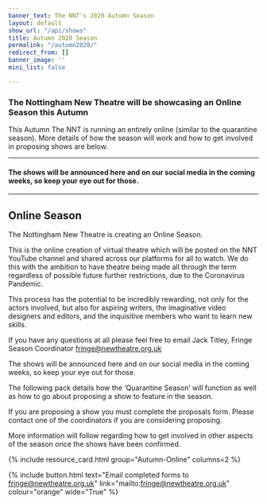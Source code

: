 ```yaml
---
banner_text: The NNT's 2020 Autumn Season
layout: default
show_url: "/api/shows"
title: Autumn 2020 Season
permalink: "/autumn2020/"
redirect_from: []
banner_image: ''
mini_list: false

---
```

### The Nottingham New Theatre will be showcasing an Online Season this Autumn

This Autumn The NNT is running an entirely online (similar to the quarantine season). More details of how the season will work and how to get involved in proposing shows are below.

<hr>

#### The shows will be announced here and on our social media in the coming weeks, so keep your eye out for those.

<hr>

## Online Season

The Nottingham New Theatre is creating an Online Season.

This is the online creation of virtual theatre which will be posted on the NNT YouTube channel and shared across our platforms for all to watch. We do this with the ambition to have theatre being made all through the term regardless of possible future further restrictions, due to the Coronavirus Pandemic.

This process has the potential to be incredibly rewarding, not only for the actors involved, but also for aspiring writers, the imaginative video designers and editors, and the inquisitive members who want to learn new skills.

If you have any questions at all please feel free to email Jack Titley, Fringe Season Coordinator [fringe@newtheatre.org.uk](mailto:fringe@newtheatre.org.uk)

The shows will be announced here and on our social media in the coming weeks, so keep your eye out for those.

The following pack details how the ‘Quarantine Season’ will function as well as how to go about proposing a show to feature in the season.

If you are proposing a show you must complete the proposals form. Please contact one of the coordinators if you are considering proposing.

More information will follow regarding how to get involved in other aspects of the season once the shows have been confirmed.

{% include resource_card.html group="Autumn-Online" columns=2 %}

{% include button.html text="Email completed forms to fringe@newtheatre.org.uk" link="mailto:fringe@newtheatre.org.uk" colour="orange" wide="True" %}